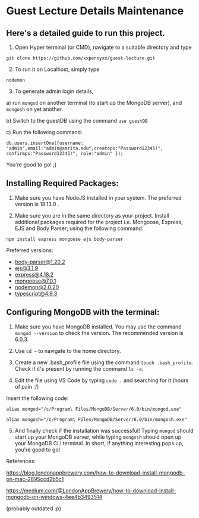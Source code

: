 # Guest Lecture Details Maintenance

## Here's a detailed guide to run this project.

1. Open Hyper terminal (or CMD), navigate to a suitable directory and type

`git clone https://github.com/xxpennyxx/guest-lecture.git`

2. To run it on Localhost, simply type

`nodemon`

3. To generate admin login details,

a) run `mongod` on another terminal (to start up the MongoDB server), and `mongosh` on yet another.

b) Switch to the guestDB using the command `use guestDB`

c) Run the following command:

`db.users.insertOne({username: "admin",email:"admin@amrita.edu",createps:"Password12345!", confirmps:"Password12345!", role:"admin" });`

You're good to go! ;)

## Installing Required Packages:

1. Make sure you have NodeJS installed in your system. The preferred version is 18.13.0 .

2. Make sure you are in the same directory as your project. Install additional packages required for the project i.e. Mongoose, Express, EJS and Body Parser; using the following command:

`npm install express mongoose ejs body-parser`

Preferred versions:
- body-parser@1.20.2
- ejs@3.1.9
- express@4.18.2
- mongoose@7.0.1
- nodemon@2.0.20
- typescript@4.9.3

## Configuring MongoDB with the terminal:

1. Make sure you have MongoDB installed. You may use the command `mongod --version` to check the version. The recommended version is 6.0.3.

2. Use `cd ~` to navigate to the home directory.

3. Create a new .bash_profile file using the command `touch .bash_profile`. Check if it's present by running the command `ls -a`.

4. Edit the file using VS Code by typing `code .` and searching for it (hours of pain :/)

Insert the following code:

`alias mongod="/c/Program\ Files/MongoDB/Server/6.0/bin/mongod.exe"`

`alias mongosh="/c/Program\ Files/MongoDB/Server/6.0/bin/mongosh.exe"`

5. And finally check if the installation was successful! Typing `mongod` should start up your MongoDB server, while typing `mongosh` should open up your MongoDB CLI terminal. In short, if anything interesting pops up, you're good to go!


References: 

https://blog.londonappbrewery.com/how-to-download-install-mongodb-on-mac-2895ccd2b5c1

https://medium.com/@LondonAppBrewery/how-to-download-install-mongodb-on-windows-4ee4b3493514

(probably outdated :p)





